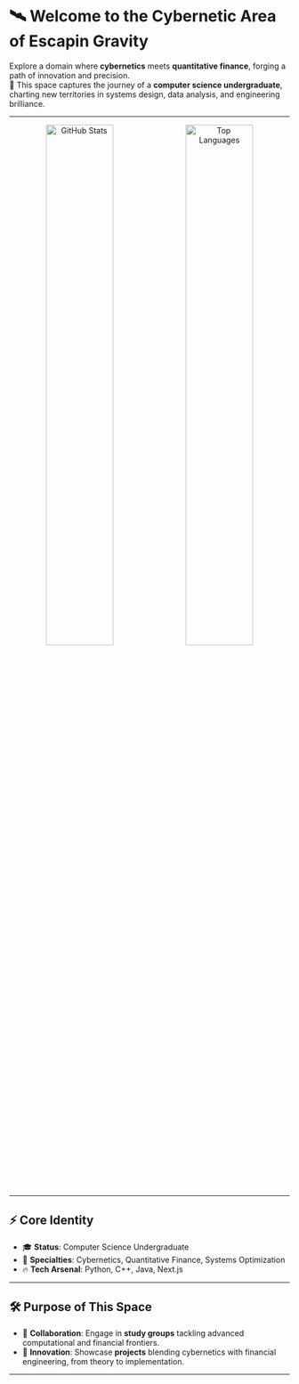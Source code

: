 # 🛰️ Welcome to the Cybernetic Area of Escapin Gravity

Explore a domain where **cybernetics** meets **quantitative finance**, forging a path of innovation and precision.  
🚀 This space captures the journey of a **computer science undergraduate**, charting new territories in systems design, data analysis, and engineering brilliance.  

---

<div align="center">
  <img src="https://github-readme-stats.vercel.app/api?username=escapin-gravity&show_icons=true&theme=chartreuse-dark" alt="GitHub Stats" width="49%"/>
  <img src="https://github-readme-stats.vercel.app/api/top-langs/?username=escapin-gravity&layout=compact&theme=chartreuse-dark" alt="Top Languages" width="49%"/>
</div>

---

## ⚡ Core Identity  

- 🎓 **Status**: Computer Science Undergraduate  
- 🧭 **Specialties**: Cybernetics, Quantitative Finance, Systems Optimization  
- 🔥 **Tech Arsenal**: Python, C++, Java, Next.js  

---

## 🛠️ Purpose of This Space  

- 🌌 **Collaboration**: Engage in **study groups** tackling advanced computational and financial frontiers.  
- 🔗 **Innovation**: Showcase **projects** blending cybernetics with financial engineering, from theory to implementation.  

---
